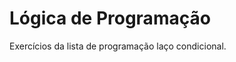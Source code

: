 <h1 align="left" id="title">Lógica de Programação</h1>

<p id="description">Exercícios da lista de programação laço condicional.</p>
